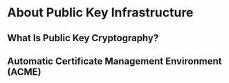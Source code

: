 <!--
SPDX-FileCopyrightText: 2023,2024 Oracle and/or its affiliates.
SPDX-License-Identifier: CC-BY-SA-4.0
-->
# About Public Key Infrastructure

## What Is Public Key Cryptography?

## Automatic Certificate Management Environment \(ACME\)

